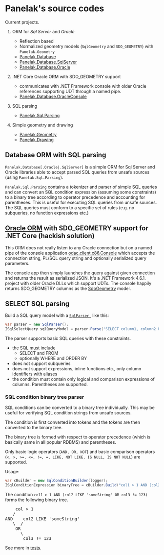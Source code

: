 # Panelak's source codes

Current projects.

1) ORM for *Sql Server* and *Oracle*
    - Reflection based
    - Normalized geometry models (`SqlGeometry` and `SDO_GEOMETRY`) with `Panelak.Geometry`
    - [Panelak.Database](https://www.nuget.org/packages/Panelak.Database/)
    - [Panelak.Database.SqlServer](https://www.nuget.org/packages/Panelak.Database.SqlServer/)
    - [Panelak.Database.Oracle](https://www.nuget.org/packages/Panelak.Database.Oracle/)

2) .NET Core Oracle ORM with SDO_GEOMETRY support
    - communicates with .NET Framework console with older Oracle references supporting UDT through a named pipe.
    - [Panelak.Database.OracleConsole](https://www.nuget.org/packages/Panelak.Database.OracleConsole/)
  
3) SQL parsing
   - [Panelak.Sql.Parsing](https://www.nuget.org/packages/Panelak.Sql.Parsing/)
 
4) Simple geometry and drawing
   - [Panelak.Geometry](https://www.nuget.org/packages/Panelak.Geometry/)
   - [Panelak.Drawing](https://www.nuget.org/packages/Panelak.Drawing/)
  

## Database ORM with SQL parsing

``Panelak.Database[.Oracle|.SqlServer]`` is a simple ORM for Sql Server and Oracle libraries able to accept parsed SQL queries from unsafe sources (using ``Panelak.Sql.Parsing``).

``Panelak.Sql.Parsing`` contains a tokenizer and parser of simple SQL queries and can convert an SQL condition expression (assuming some constraints) to a binary tree according to operator precedence and accounting for parentheses. This is useful for executing SQL queries from unsafe sources. The SQL queries must conform to a specific set of rules (e.g. no subqueries, no function expressions etc.)

## [Oracle ORM](https://github.com/Panelak/Panelak.Framework/tree/master/Panelak.Framework/Panelak.Database.OracleConsole) with SDO_GEOMETRY support for .NET Core (hackish solution)

This ORM does not really listen to any Oracle connection but on a named pipe of the console application [odac.client.x86.Console](https://github.com/Panelak/Panelak.Framework/tree/master/Panelak.Framework/odac.client.x86.Console) which accepts the connection string, PL/SQL query string and optionally serialized query parameters.

The console app then simply launches the query against given connection and returns the result as serialized JSON. It's a .NET Framework 4.6.1. project with older Oracle DLLs which support UDTs. The console happily returns SDO_GEOMETRY columns as the [SdoGeometry](https://github.com/Panelak/Panelak.Framework/blob/master/Panelak.Framework/odac.client.x86.Console/SdoGeometry.cs) model.

## SELECT SQL parsing

Build a SQL query model with a [`SqlParser `](https://github.com/Panelak/Panelak.Framework/blob/master/Panelak.Framework/Panelak.Sql.Parsing/SqlParser.cs) like this:

```csharp
var parser = new SqlParser();
ISqlSelectQuery sqlQueryModel = parser.Parse("SELECT column1, column2 FROM table WHERE colum3 > column4");
```

The parser supports basic SQL queries with these constraints.
- the SQL must include 
  - SELECT and FROM
  - optionally WHERE and ORDER BY
- does not support subqueries
- does not support expressions, inline functions etc., only column identifiers with aliases
- the condition must contain only logical and comparison expressions of columns. Parentheses are supported.

### SQL condition binary tree parser

SQL conditions can be converted to a binary tree individually. This may be useful for verifying SQL condition strings from unsafe sources.

The condition is first converted into tokens and the tokens are then converted to the binary tree.

The binary tree is formed with respect to operator precedence (which is basically same in all popular RDBMS) and parentheses.

Only basic logic operators (`AND, OR, NOT`) and basic comparison operators (`<, >, >=, <=, !=, =, LIKE, NOT LIKE, IS NULL, IS NOT NULL`) are supported.

Usage:

```csharp
var cBuilder = new SqlConditionBuilder(logger);
ISqlConditionExpression binaryTree = cBuilder.Build("col1 > 1 AND (col2 LIKE 'someString' OR col3 != 123)");
```

The condition `col1 > 1 AND (col2 LIKE 'someString' OR col3 != 123)` forms the following binary tree.

<pre>
    col > 1
   / 
AND    col2 LIKE 'someString'
   \  /
    OR
      \
       col3 != 123
</pre>

See more in [tests](https://github.com/czmirek/Panelak.Framework/tree/master/Panelak.Framework/Panelak.Sql.Parsing.Test).
